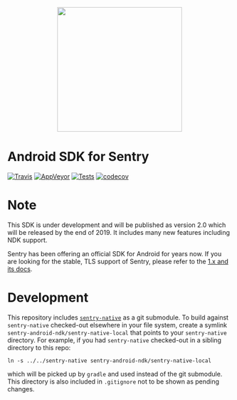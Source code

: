 <p align="center">
  <a href="https://sentry.io" target="_blank" align="center">
    <img src="https://sentry-brand.storage.googleapis.com/sentry-logo-black.png" width="280">
  </a>
  <br />
</p>

Android SDK for Sentry
===========
[![Travis](https://travis-ci.com/getsentry/sentry-android.svg?branch=master)](https://travis-ci.com/getsentry/sentry-android)
[![AppVeyor](https://ci.appveyor.com/api/projects/status/kr49snupeb1dsgwa/branch/master?svg=true)](https://ci.appveyor.com/project/sentry/sentry-android/branch/master)
[![Tests](https://img.shields.io/appveyor/tests/sentry/sentry-android/master?compact_message)](https://ci.appveyor.com/project/sentry/sentry-android/branch/master/tests)
[![codecov](https://codecov.io/gh/getsentry/sentry-android/branch/master/graph/badge.svg)](https://codecov.io/gh/getsentry/sentry-android)

# Note

This SDK is under development and will be published as version 2.0 which will be released by the end of 2019. It includes many new features including NDK support.

Sentry has been offering an official SDK for Android for years now. If you are looking for the stable, TLS support of Sentry, please refer to the [1.x and its docs](https://docs.sentry.io/clients/java/integrations/#android).

# Development

This repository includes [`sentry-native`](https://github.com/getsentry/sentry-native/) as a git submodule.
To build against `sentry-native` checked-out elsewhere in your file system, create a symlink `sentry-android-ndk/sentry-native-local` that points to your `sentry-native` directory.
For example, if you had `sentry-native` checked-out in a sibling directory to this repo:

`ln -s ../../sentry-native sentry-android-ndk/sentry-native-local`

which will be picked up by `gradle` and used instead of the git submodule.
This directory is also included in `.gitignore` not to be shown as pending changes.
